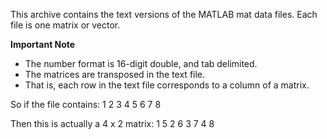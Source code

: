 This archive contains the text versions of the MATLAB mat data files.
Each file is one matrix or vector.

**Important Note**
- The number format is 16-digit double, and tab delimited.
- The matrices are transposed in the text file.  
- That is, each row in the text file corresponds to a column of a matrix.

So if the file contains:
1 2 3 4
5 6 7 8

Then this is actually a 4 x 2 matrix:
  1 5
  2 6
  3 7 
  4 8

